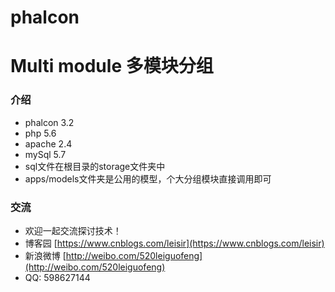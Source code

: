 # phalcon 
Multi module
多模块分组
=================
### 介绍
* phalcon 3.2
* php 5.6
* apache 2.4
* mySql 5.7
* sql文件在根目录的storage文件夹中
* apps/models文件夹是公用的模型，个大分组模块直接调用即可
### 交流
* 欢迎一起交流探讨技术！
* 博客园 [https://www.cnblogs.com/leisir](https://www.cnblogs.com/leisir)
* 新浪微博 [http://weibo.com/520leiguofeng](http://weibo.com/520leiguofeng)
* QQ: 598627144 